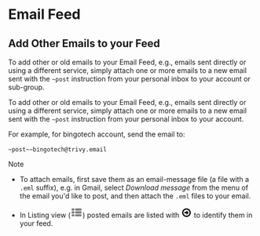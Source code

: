 # Email Feed

<span id="gv-4feed-5feedpost"></span>
## Add Other Emails to your Feed

<span class="sub g4s">

To add other or old emails to your Email Feed, e.g., emails sent directly or
using a different service, simply attach one or more emails to a new
email sent with the `~post` instruction from your personal inbox to your account or sub-group.

</span> <!-- sub g4s -->

<span class="free">

To add other or old emails to your Email Feed, e.g., emails sent directly or
using a different service, simply attach one or more emails to a new
email sent with the `~post` instruction from your personal inbox to your account.

</span> <!-- free -->

For example, for bingotech account, send the email to:

```
~post~~bingotech@trivy.email
```

Note

* To attach emails, first save them as an
email-message file (a file with a `.eml` suffix), e.g. in Gmail, select *Download message* from the menu of the email you'd like to post, 
and then attach the `.eml` files to your email.  

* In Listing view (<img src="/docimages/listing-view-icon.png" height="22">) posted emails are listed with <img src="/docimages/feed-post-icon.png" height="22"> to identify them in your feed.


